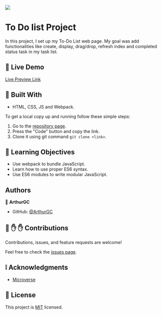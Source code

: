 ![](https://img.shields.io/badge/Microverse-blueviolet)

# To Do list Project

In this project, I set up my To-Do List web page. My goal was add functionalities like create, display, drag/drop, refresh index and completed status task in my task list. 

## :red_circle: Live Demo

[Live Preview Link](https://arthurgc.github.io/to-do-list-project/)

## :hammer: Built With

- HTML, CSS, JS and Webpack.

To get a local copy up and running follow these simple steps:

1. Go to the [repository page](https://github.com/ArthurGC/to-do-list-project/tree/add-list-structure).
2. Press the "Code" button and copy the link.
3. Clone it using git command `git clone <link>`.

## :blue_book: Learning Objectives

- Use webpack to bundle JavaScript.
- Learn how to use proper ES6 syntax.
- Use ES6 modules to write modular JavaScript.

## Authors

👤 **ArthurGC**

- GitHub: [@ArthurGC](https://github.com/ArthurGC)

## 🤝 :raised_hand: :raised_hand: Contributions

Contributions, issues, and feature requests are welcome!

Feel free to check the [issues page](https://github.com/ArthurGC/to-do-list-project/issues).

## :grey_exclamation: Acknowledgments

- [Microverse](https://www.microverse.org/)

## 📝 License

This project is [MIT](LICENSE) licensed.
